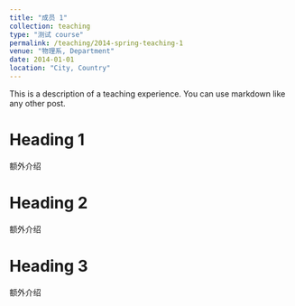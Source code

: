 ```yaml
---
title: "成员 1"
collection: teaching
type: "测试 course"
permalink: /teaching/2014-spring-teaching-1
venue: "物理系, Department"
date: 2014-01-01
location: "City, Country"
---
```


This is a description of a teaching experience. You can use markdown like any other post.

Heading 1
======
额外介绍

Heading 2
======
额外介绍

Heading 3
======
额外介绍
